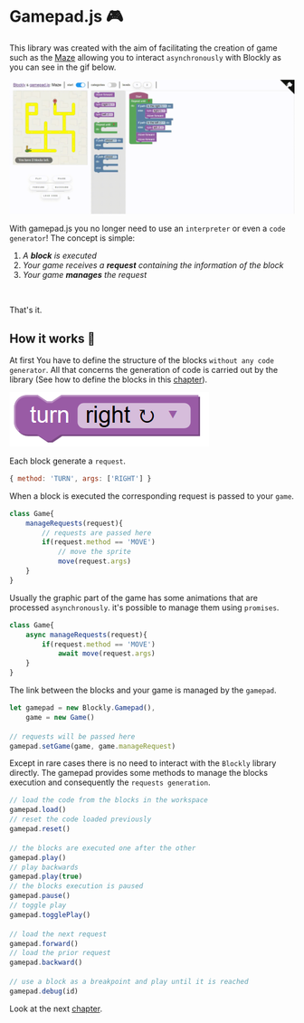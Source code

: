 # Gamepad.js 🎮

This library was created with the aim of facilitating the creation of game such as the [Maze](https://github.com/Paol-imi/gamepad.js/tree/master/docs/demo) allowing you to interact `asynchronously` with Blockly as you can see in the gif below.

![](../../demo/images/demo.gif)

With gamepad.js you no longer need to use an `interpreter` or even a `code generator`! The concept is simple:
<br>
1. _A **block** is executed_
2. _Your game receives a **request** containing the information of the block_
2. _Your game **manages** the request_
<br>

That's it.

## How it works 📘

At first You have to define the structure of the blocks `without any code generator`. All that concerns the generation of code is carried out by the library (See how to define the blocks in this [chapter](https://paol-imi.github.io/gamepad.js/#/blocks)).

![](../images/turn.png ":size=160%")

Each block generate a `request`.

```javascript
{ method: 'TURN', args: ['RIGHT'] }
```

When a block is executed the corresponding request is passed to your `game`.

```javascript
class Game{
    manageRequests(request){
        // requests are passed here
        if(request.method == 'MOVE')
            // move the sprite
            move(request.args)
    }
}
```

Usually the graphic part of the game has some animations that are processed `asynchronously`. it's possible to manage them using `promises`.

```javascript
class Game{
    async manageRequests(request){
        if(request.method == 'MOVE')
            await move(request.args)
    }
}
```

The link between the blocks and your game is managed by the `gamepad`.

```javascript
let gamepad = new Blockly.Gamepad(),
    game = new Game()

// requests will be passed here
gamepad.setGame(game, game.manageRequest)
```

Except in rare cases there is no need to interact with the `Blockly` library directly. The gamepad provides some methods to manage the blocks execution and consequently the `requests generation`.

```javascript
// load the code from the blocks in the workspace
gamepad.load()
// reset the code loaded previously
gamepad.reset()

// the blocks are executed one after the other
gamepad.play() 
// play backwards
gamepad.play(true)
// the blocks execution is paused
gamepad.pause()
// toggle play
gamepad.togglePlay()

// load the next request 
gamepad.forward()
// load the prior request
gamepad.backward()

// use a block as a breakpoint and play until it is reached
gamepad.debug(id)
```

Look at the next [chapter](https://paol-imi.github.io/gamepad.js/#/workflow).